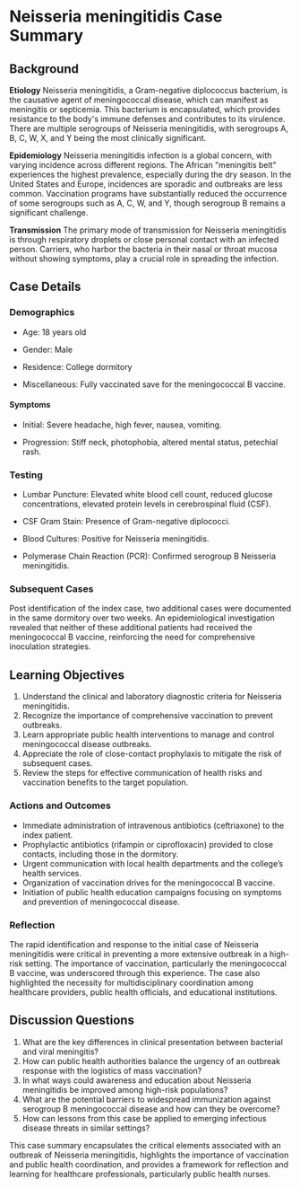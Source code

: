 # Neisseria meningitidis Case Summary

## Background

**Etiology**
Neisseria meningitidis, a Gram-negative diplococcus bacterium, is the causative agent of meningococcal disease, which can manifest as meningitis or septicemia. This bacterium is encapsulated, which provides resistance to the body's immune defenses and contributes to its virulence. There are multiple serogroups of Neisseria meningitidis, with serogroups A, B, C, W, X, and Y being the most clinically significant.

**Epidemiology**
Neisseria meningitidis infection is a global concern, with varying incidence across different regions. The African "meningitis belt" experiences the highest prevalence, especially during the dry season. In the United States and Europe, incidences are sporadic and outbreaks are less common. Vaccination programs have substantially reduced the occurrence of some serogroups such as A, C, W, and Y, though serogroup B remains a significant challenge.

**Transmission**
The primary mode of transmission for Neisseria meningitidis is through respiratory droplets or close personal contact with an infected person. Carriers, who harbor the bacteria in their nasal or throat mucosa without showing symptoms, play a crucial role in spreading the infection.

## Case Details

### Demographics

- Age: 18 years old

- Gender: Male

- Residence: College dormitory

- Miscellaneous: Fully vaccinated save for the meningococcal B vaccine.

#### Symptoms

- Initial: Severe headache, high fever, nausea, vomiting.

- Progression: Stiff neck, photophobia, altered mental status, petechial rash.

### Testing

- Lumbar Puncture: Elevated white blood cell count, reduced glucose concentrations, elevated protein levels in cerebrospinal fluid (CSF).

- CSF Gram Stain: Presence of Gram-negative diplococci.

- Blood Cultures: Positive for Neisseria meningitidis.

- Polymerase Chain Reaction (PCR): Confirmed serogroup B Neisseria meningitidis.

### Subsequent Cases
Post identification of the index case, two additional cases were documented in the same dormitory over two weeks. An epidemiological investigation revealed that neither of these additional patients had received the meningococcal B vaccine, reinforcing the need for comprehensive inoculation strategies.

## Learning Objectives
1. Understand the clinical and laboratory diagnostic criteria for Neisseria meningitidis.
2. Recognize the importance of comprehensive vaccination to prevent outbreaks.
3. Learn appropriate public health interventions to manage and control meningococcal disease outbreaks.
4. Appreciate the role of close-contact prophylaxis to mitigate the risk of subsequent cases.
5. Review the steps for effective communication of health risks and vaccination benefits to the target population.

### Actions and Outcomes
- Immediate administration of intravenous antibiotics (ceftriaxone) to the index patient.
- Prophylactic antibiotics (rifampin or ciprofloxacin) provided to close contacts, including those in the dormitory.
- Urgent communication with local health departments and the college’s health services.
- Organization of vaccination drives for the meningococcal B vaccine.
- Initiation of public health education campaigns focusing on symptoms and prevention of meningococcal disease.

### Reflection
The rapid identification and response to the initial case of Neisseria meningitidis were critical in preventing a more extensive outbreak in a high-risk setting. The importance of vaccination, particularly the meningococcal B vaccine, was underscored through this experience. The case also highlighted the necessity for multidisciplinary coordination among healthcare providers, public health officials, and educational institutions.

## Discussion Questions
1. What are the key differences in clinical presentation between bacterial and viral meningitis?
2. How can public health authorities balance the urgency of an outbreak response with the logistics of mass vaccination?
3. In what ways could awareness and education about Neisseria meningitidis be improved among high-risk populations?
4. What are the potential barriers to widespread immunization against serogroup B meningococcal disease and how can they be overcome?
5. How can lessons from this case be applied to emerging infectious disease threats in similar settings?

This case summary encapsulates the critical elements associated with an outbreak of Neisseria meningitidis, highlights the importance of vaccination and public health coordination, and provides a framework for reflection and learning for healthcare professionals, particularly public health nurses.
